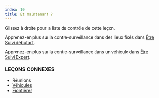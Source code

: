 ```yaml
---
index: 10
title: Et maintenant ?
---
```

Glissez à droite pour la liste de contrôle de cette leçon.

Apprenez-en plus sur la contre-surveillance dans des lieux fixés dans [Être Suivi débutant](umbrella://work/being-followed/beginner).

Apprenez-en plus sur la contre-surveillance dans un véhicule dans [Être Suivi Expert](umbrella://work/being-followed/expert).

### LEÇONS CONNEXES

*   [Réunions](umbrella://work/meetings)
*   [Véhicules](umbrella://travel/vehicles)
*   [Frontières](umbrella://travel/borders)